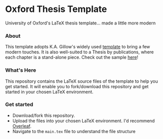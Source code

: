 # Oxford Thesis Template
 University of Oxford's LaTeX thesis template... made a little more modern

### About
This template adopts K.A. Gillow's widely used [template](https://www.overleaf.com/latex/templates/university-of-oxford-mathematical-institute-phd-thesis-template/xzvzjnxbmftm) to bring a few modern touches. It is also well-suited to a Thesis by publications, where each chapter is a stand-alone piece. Check out the sample [here](https://github.com/amanmajid/oxford-thesis-template/blob/main/sample_pdf.pdf)!

### What's Here
This repository contains the LaTeX source files of the template to help you get started. It will enable you to fork/download this repository and get started in your chosen LaTeX environment. 

### Get started
- Download/fork this repository.
- Upload the files into your chosen LaTeX environment. I'd recommend [Overleaf](https://www.overleaf.com/).
- Navigate to the `main.tex` file to understand the file structure
